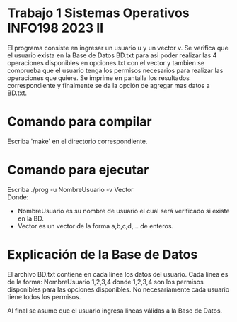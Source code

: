 # Trabajo 1 Sistemas Operativos INFO198 2023 II

El programa consiste en ingresar un usuario u y un vector v. Se verifica que el usuario exista en la Base de Datos BD.txt para asi poder realizar las 4 operaciones disponibles en opciones.txt con el vector y tambien se comprueba que el usuario tenga los permisos necesarios para realizar las operaciones que quiere. Se imprime en pantalla los resultados correspondiente y finalmente se da la opción de agregar mas datos a BD.txt.

# Comando para compilar
Escriba 'make' en el directorio correspondiente.

# Comando para ejecutar
Escriba ./prog -u NombreUsuario -v Vector  
Donde:
  - NombreUsuario es su nombre de usuario el cual será verificado si existe en la BD.
  - Vector es un vector de la forma a,b,c,d,... de enteros.

# Explicación de la Base de Datos  
El archivo BD.txt contiene en cada linea los datos del usuario. Cada linea es de la forma: NombreUsuario 1,2,3,4
donde 1,2,3,4 son los permisos disponibles para las opciones disponibles. No necesariamente cada usuario tiene todos los permisos.

Al final se asume que el usuario ingresa lineas válidas a la Base de Datos.


